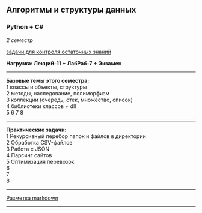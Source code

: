 ## Алгоритмы и структуры данных  
### Python + C#  
_2 семестр_  

[задачи для контроля остаточных знаний](https://stepik.org/64867/)

__Нагрузка: Лекций-11 + ЛабРаб-7 + Экзамен__  

---  

__Базовые темы этого семестра:__  
1 классы и объекты, структуры  
2 методы, наследование, полиморфизм  
3 коллекции (очередь, стек, множество, список)  
4 библиотеки классов + dll  
5
6
7
8

---  

__Практические задачи:__  
1 Рекурсивный перебор папок и файлов в директории  
2 Обработка CSV-файлов  
3 Работа с JSON  
4 Парсинг сайтов  
5 Оптимизация перевозок  
6  
7  
8  

---  

[Разметка markdown](https://docs.microsoft.com/ru-ru/contribute/markdown-reference)  

---  

